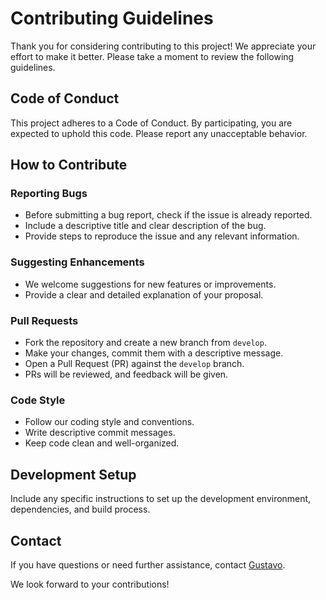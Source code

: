 # Contributing Guidelines

Thank you for considering contributing to this project! We appreciate your effort to make it better. Please take a moment to review the following guidelines.

## Code of Conduct

This project adheres to a Code of Conduct. By participating, you are expected to uphold this code. Please report any unacceptable behavior.

## How to Contribute

### Reporting Bugs

- Before submitting a bug report, check if the issue is already reported.
- Include a descriptive title and clear description of the bug.
- Provide steps to reproduce the issue and any relevant information.

### Suggesting Enhancements

- We welcome suggestions for new features or improvements.
- Provide a clear and detailed explanation of your proposal.

### Pull Requests

- Fork the repository and create a new branch from `develop`.
- Make your changes, commit them with a descriptive message.
- Open a Pull Request (PR) against the `develop` branch.
- PRs will be reviewed, and feedback will be given.

### Code Style

- Follow our coding style and conventions.
- Write descriptive commit messages.
- Keep code clean and well-organized.

## Development Setup

Include any specific instructions to set up the development environment, dependencies, and build process.

## Contact

If you have questions or need further assistance, contact [Gustavo](gumg90@gmail.com).

We look forward to your contributions!
